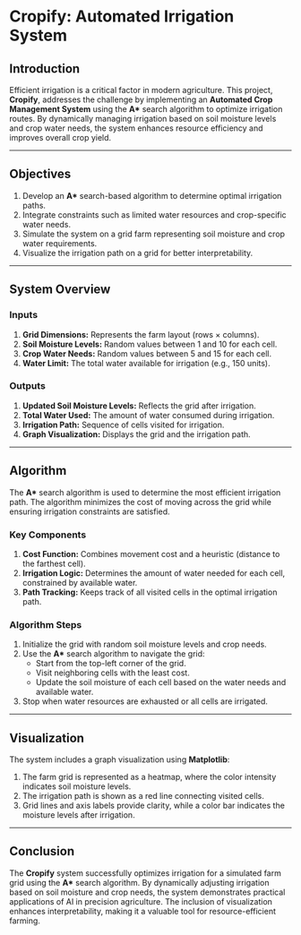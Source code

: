 # **Cropify: Automated Irrigation System**

## **Introduction**
Efficient irrigation is a critical factor in modern agriculture. This project, **Cropify**, addresses the challenge by implementing an **Automated Crop Management System** using the **A\*** search algorithm to optimize irrigation routes. By dynamically managing irrigation based on soil moisture levels and crop water needs, the system enhances resource efficiency and improves overall crop yield.

---

## **Objectives**
1. Develop an **A\*** search-based algorithm to determine optimal irrigation paths.
2. Integrate constraints such as limited water resources and crop-specific water needs.
3. Simulate the system on a grid farm representing soil moisture and crop water requirements.
4. Visualize the irrigation path on a grid for better interpretability.

---

## **System Overview**

### **Inputs**
1. **Grid Dimensions:** Represents the farm layout (rows × columns).
2. **Soil Moisture Levels:** Random values between 1 and 10 for each cell.
3. **Crop Water Needs:** Random values between 5 and 15 for each cell.
4. **Water Limit:** The total water available for irrigation (e.g., 150 units).

### **Outputs**
1. **Updated Soil Moisture Levels:** Reflects the grid after irrigation.
2. **Total Water Used:** The amount of water consumed during irrigation.
3. **Irrigation Path:** Sequence of cells visited for irrigation.
4. **Graph Visualization:** Displays the grid and the irrigation path.

---

## **Algorithm**
The **A\*** search algorithm is used to determine the most efficient irrigation path. The algorithm minimizes the cost of moving across the grid while ensuring irrigation constraints are satisfied.

### **Key Components**
1. **Cost Function:** Combines movement cost and a heuristic (distance to the farthest cell).
2. **Irrigation Logic:** Determines the amount of water needed for each cell, constrained by available water.
3. **Path Tracking:** Keeps track of all visited cells in the optimal irrigation path.

### **Algorithm Steps**
1. Initialize the grid with random soil moisture levels and crop needs.
2. Use the **A\*** search algorithm to navigate the grid:
   - Start from the top-left corner of the grid.
   - Visit neighboring cells with the least cost.
   - Update the soil moisture of each cell based on the water needs and available water.
3. Stop when water resources are exhausted or all cells are irrigated.

---

## **Visualization**
The system includes a graph visualization using **Matplotlib**:
1. The farm grid is represented as a heatmap, where the color intensity indicates soil moisture levels.
2. The irrigation path is shown as a red line connecting visited cells.
3. Grid lines and axis labels provide clarity, while a color bar indicates the moisture levels after irrigation.

---

## **Conclusion**
The **Cropify** system successfully optimizes irrigation for a simulated farm grid using the **A\*** search algorithm. By dynamically adjusting irrigation based on soil moisture and crop needs, the system demonstrates practical applications of AI in precision agriculture. The inclusion of visualization enhances interpretability, making it a valuable tool for resource-efficient farming.
